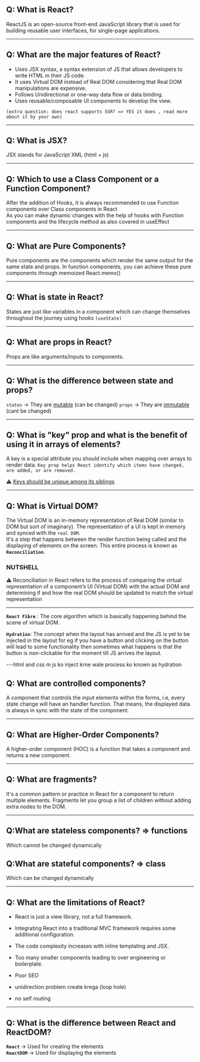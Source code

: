 ## Q: What is React?

ReactJS is an open-source front-end JavaScript library that is used for building reusable user interfaces, for single-page applications.

---

## Q: What are the major features of React?

- Uses JSX syntax, a syntax extension of JS that allows developers to write HTML in their JS code.
- It uses Virtual DOM instead of Real DOM considering that Real DOM manipulations are expensive.
- Follows Unidirectional or one-way data flow or data binding.
- Uses reusable/composable UI components to develop the view.

`(extra question: does react supports SSR? => YES it does , read more about it by your own)`

---

## Q: What is JSX?

JSX stands for JavaScript XML (html + js)

---

## Q: Which to use a Class Component or a Function Component?

After the addition of Hooks, it is always recommended to use Function components over Class components in React
<br>
As you can make dynamic changes with the help of hooks with Function components and the lifecycle method as also covered in useEffect

---

## Q: What are Pure Components?

Pure components are the components which render the same output for the same state and props. In function components, you can achieve these pure components through memoized React.memo()

---

## Q: What is state in React?

States are just like variables in a component which can change themselves throughout the journey using hooks `(useState)`

---

## Q: What are props in React?

Props are like arguments/inputs to components.

---

## Q: What is the difference between state and props?

`states` -> They are <ins>mutable</ins> (can be changed)
`props` -> They are <ins>immutable</ins> (cant be changed)

---

## Q: What is "key" prop and what is the benefit of using it in arrays of elements?

A key is a special attribute you should include when mapping over arrays to render data. `Key prop helps React identify which items have changed, are added, or are removed.`

⚠️ <ins>Keys should be unique among its siblings</ins>

---

## Q: What is Virtual DOM?

The Virtual DOM is an in-memory representation of Real DOM (similar to DOM but sort of imaginary). The representation of a UI is kept in memory and synced with the `real DOM`.
<br>
It's a step that happens between the render function being called and the displaying of elements on the screen. This entire process is known as <b>`Reconciliation`</b>.

### **NUTSHELL**

⚠️ Reconciliation in React refers to the process of comparing the virtual representation of a component’s UI (Virtual DOM) with the actual DOM and determining if and how the real DOM should be updated to match the virtual representation

---

**`React Fibre`** : The core algorithm which is basically happening behind the scene of virtual DOM.

**`Hydration`**: The concept when the layout has arrived and the JS is yet to be injected in the layout for eg if you have a button and clicking on the button will lead to some functionality then sometimes what happens is that the button is non-clickable for the moment till JS arrives the layout.

---html and css m js ko inject krne wale process ko known as hydration

## Q: What are controlled components?

A component that controls the input elements within the forms, i.e, every state change will have an handler function. That means, the displayed data is always in sync with the state of the component.

---

## Q: What are Higher-Order Components?

A higher-order component (HOC) is a function that takes a component and returns a new component.

---

## Q: What are fragments?

It's a common pattern or practice in React for a component to return multiple elements. Fragments let you group a list of children without adding extra nodes to the DOM.

---

## Q:What are stateless components? => functions

Which cannot be changed dynamically

## Q:What are stateful components? => class

Which can be changed dynamically

---

## Q: What are the limitations of React?

- React is just a view library, not a full framework.

- Integrating React into a traditional MVC framework requires some additional configuration.

- The code complexity increases with inline templating and JSX.

- Too many smaller components leading to over engineering or boilerplate.

- Poor SEO

- unidirection problem create krega (loop hole)

- no self routing

---

## Q: What is the difference between React and ReactDOM?

**`React`** -> Used for creating the elements
<br>
**`ReactDOM`** -> Used for displaying the elements 